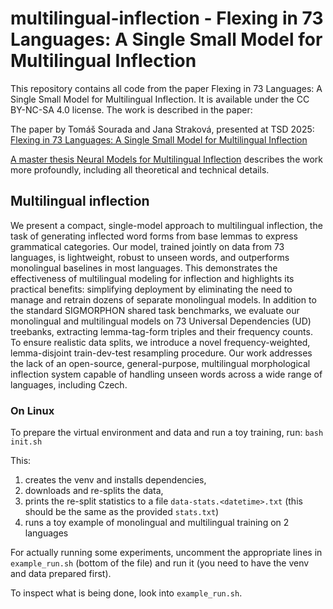 # multilingual-inflection - Flexing in 73 Languages: A Single Small Model for Multilingual Inflection

This repository contains all code from the paper Flexing in 73 Languages: A Single Small Model for Multilingual
Inflection. It is available under the CC BY-NC-SA 4.0 license. The work is described in the paper:

The paper by Tomáš Sourada and Jana Straková, presented at TSD 2025: [Flexing in 73 Languages: A Single Small Model for Multilingual Inflection](https://link.springer.com/chapter/10.1007/978-3-032-02551-7_5)

[A master thesis Neural Models for Multilingual Inflection](http://hdl.handle.net/20.500.11956/199280) describes the work more profoundly, including all theoretical and technical details.

## Multilingual inflection

We present a compact, single-model approach to multilingual
inflection, the task of generating inflected word forms from base
lemmas to express grammatical categories. Our model, trained jointly
on data from 73 languages, is lightweight, robust to unseen words, and
outperforms monolingual baselines in most languages. This demonstrates
the effectiveness of multilingual modeling for inflection and highlights its
practical benefits: simplifying deployment by eliminating the need to
manage and retrain dozens of separate monolingual models.
In addition to the standard SIGMORPHON shared task benchmarks, we
evaluate our monolingual and multilingual models on 73 Universal Dependencies 
(UD) treebanks, extracting lemma-tag-form triples and their
frequency counts. To ensure realistic data splits, we introduce a novel
frequency-weighted, lemma-disjoint train-dev-test resampling procedure.
Our work addresses the lack of an open-source, general-purpose, multilingual 
morphological inflection system capable of handling unseen words
across a wide range of languages, including Czech.


### On Linux
To prepare the virtual environment and data and run a toy training, run:
`bash init.sh`

This:
1) creates the venv and installs dependencies, 
2) downloads and re-splits the data, 
3) prints the re-split statistics to a file `data-stats.<datetime>.txt` (this should be the same as the provided `stats.txt`)
4) runs a toy example of monolingual and multilingual training on 2 languages

For actually running some experiments, uncomment the appropriate lines in `example_run.sh` (bottom of the file) and run it (you need to have the venv and data prepared first).

To inspect what is being done, look into `example_run.sh`.
